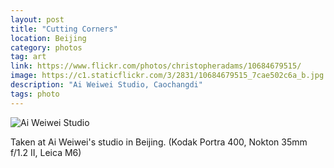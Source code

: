 ```yaml
---
layout: post
title: "Cutting Corners"
location: Beijing
category: photos
tag: art
link: https://www.flickr.com/photos/christopheradams/10684679515/
image: https://c1.staticflickr.com/3/2831/10684679515_7cae502c6a_b.jpg
description: "Ai Weiwei Studio, Caochangdi"
tags: photo
---
```


![Ai Weiwei Studio](https://c1.staticflickr.com/3/2831/10684679515_7cae502c6a_b.jpg)

Taken at Ai Weiwei's studio in Beijing. (Kodak Portra 400, Nokton 35mm f/1.2 II,
Leica M6)
